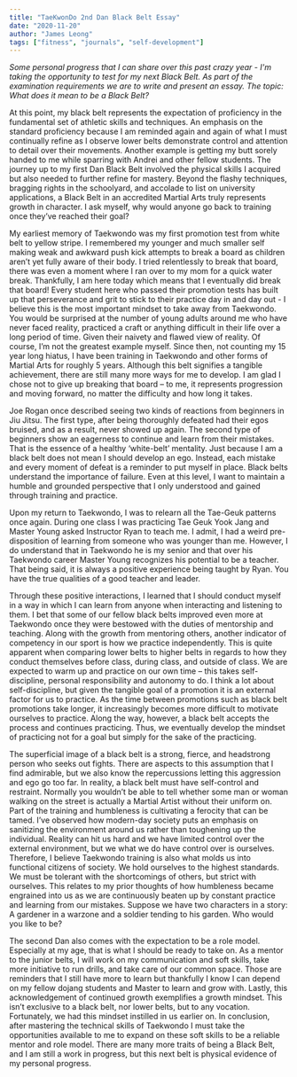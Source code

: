 ```yaml
---
title: "TaeKwonDo 2nd Dan Black Belt Essay"
date: "2020-11-20"
author: "James Leong"
tags: ["fitness", "journals", "self-development"]
---
```


_Some personal progress that I can share over this past crazy year - I'm taking the opportunity to test for my next Black Belt. As part of the examination requirements we are to write and present an essay. The topic: What does it mean to be a Black Belt?_

At this point, my black belt represents the expectation of proficiency in the fundamental set of athletic skills and techniques. An emphasis on the standard proficiency because I am reminded again and again of what I must continually refine as I observe lower belts demonstrate control and attention to detail over their movements. Another example is getting my butt sorely handed to me while sparring with Andrei and other fellow students. The journey up to my first Dan Black Belt involved the physical skills I acquired but also needed to further refine for mastery. Beyond the flashy techniques, bragging rights in the schoolyard, and accolade to list on university applications, a Black Belt in an accredited Martial Arts truly represents growth in character. I ask myself, why would anyone go back to training once they’ve reached their goal?

My earliest memory of Taekwondo was my first promotion test from white belt to yellow stripe. I remembered my younger and much smaller self making weak and awkward push kick attempts to break a board as children aren’t yet fully aware of their body. I tried relentlessly to break that board, there was even a moment where I ran over to my mom for a quick water break. Thankfully, I am here today which means that I eventually did break that board! Every student here who passed their promotion tests has built up that perseverance and grit to stick to their practice day in and day out - I believe this is the most important mindset to take away from Taekwondo. You would be surprised at the number of young adults around me who have never faced reality, practiced a craft or anything difficult in their life over a long period of time. Given their naivety and flawed view of reality. Of course, I’m not the greatest example myself. Since then, not counting my 15 year long hiatus, I have been training in Taekwondo and other forms of Martial Arts for roughly 5 years. Although this belt signifies a tangible achievement, there are still many more ways for me to develop. I am glad I chose not to give up breaking that board – to me, it represents progression and moving forward, no matter the difficulty and how long it takes.

Joe Rogan once described seeing two kinds of reactions from beginners in Jiu Jitsu. The first type, after being thoroughly defeated had their egos bruised, and as a result, never showed up again. The second type of beginners show an eagerness to continue and learn from their mistakes. That is the essence of a healthy ‘white-belt’ mentality. Just because I am a black belt does not mean I should develop an ego. Instead, each mistake and every moment of defeat is a reminder to put myself in place. Black belts understand the importance of failure. Even at this level, I want to maintain a humble and grounded perspective that I only understood and gained through training and practice.

Upon my return to Taekwondo, I was to relearn all the Tae-Geuk patterns once again. During one class I was practicing Tae Geuk Yook Jang and Master Young asked Instructor Ryan to teach me. I admit, I had a weird pre-disposition of learning from someone who was younger than me. However, I do understand that in Taekwondo he is my senior and that over his Taekwondo career Master Young recognizes his potential to be a teacher. That being said, it is always a positive experience being taught by Ryan. You have the true qualities of a good teacher and leader.

Through these positive interactions, I learned that I should conduct myself in a way in which I can learn from anyone when interacting and listening to them. I bet that some of our fellow black belts improved even more at Taekwondo once they were bestowed with the duties of mentorship and teaching. Along with the growth from mentoring others, another indicator of competency in our sport is how we practice independently. This is quite apparent when comparing lower belts to higher belts in regards to how they conduct themselves before class, during class, and outside of class. We are expected to warm up and practice on our own time – this takes self-discipline, personal responsibility and autonomy to do. I think a lot about self-discipline, but given the tangible goal of a promotion it is an external factor for us to practice. As the time between promotions such as black belt promotions take longer, it increasingly becomes more difficult to motivate ourselves to practice. Along the way, however, a black belt accepts the process and continues practicing. Thus, we eventually develop the mindset of practicing not for a goal but simply for the sake of the practicing.

The superficial image of a black belt is a strong, fierce, and headstrong person who seeks out fights. There are aspects to this assumption that I find admirable, but we also know the repercussions letting this aggression and ego go too far. In reality, a black belt must have self-control and restraint. Normally you wouldn’t be able to tell whether some man or woman walking on the street is actually a Martial Artist without their uniform on. Part of the training and humbleness is cultivating a ferocity that can be tamed. I’ve observed how modern-day society puts an emphasis on sanitizing the environment around us rather than toughening up the individual. Reality can hit us hard and we have limited control over the external environment, but we what we do have control over is ourselves. Therefore, I believe Taekwondo training is also what molds us into functional citizens of society. We hold ourselves to the highest standards. We must be tolerant with the shortcomings of others, but strict with ourselves. This relates to my prior thoughts of how humbleness became engrained into us as we are continuously beaten up by constant practice and learning from our mistakes. Suppose we have two characters in a story: A gardener in a warzone and a soldier tending to his garden. Who would you like to be?

The second Dan also comes with the expectation to be a role model. Especially at my age, that is what I should be ready to take on. As a mentor to the junior belts, I will work on my communication and soft skills, take more initiative to run drills, and take care of our common space. Those are reminders that I still have more to learn but thankfully I know I can depend on my fellow dojang students and Master to learn and grow with. Lastly, this acknowledgement of continued growth exemplifies a growth mindset. This isn’t exclusive to a black belt, nor lower belts, but to any vocation. Fortunately, we had this mindset instilled in us earlier on. In conclusion, after mastering the technical skills of Taekwondo I must take the opportunities available to me to expand on these soft skills to be a reliable mentor and role model. There are many more traits of being a Black Belt, and I am still a work in progress, but this next belt is physical evidence of my personal progress.

